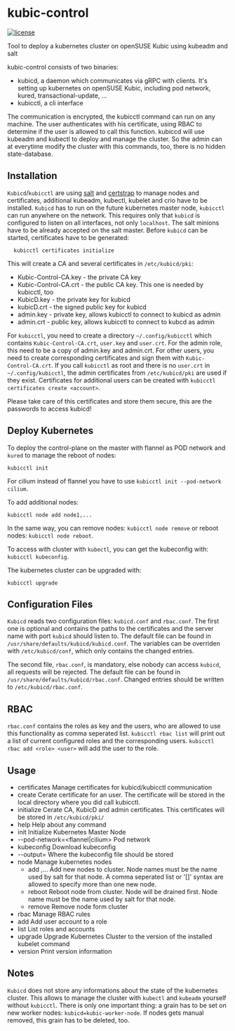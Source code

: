 # kubic-control
[![license](http://img.shields.io/badge/license-apache_2.0-blue.svg?style=flat)](https://raw.githubusercontent.com/thkukuk/kubic-control/master/LICENSE)

Tool to deploy a kubernetes cluster on openSUSE Kubic using kubeadm and salt

kubic-control consists of two binaries:
- kubicd, a daemon which communicates via gRPC with clients. It's setting up kubernetes on openSUSE Kubic, including pod network, kured, transactional-update, ...
- kubicctl, a cli interface

The communication is encrypted, the kubicctl command can run on any machine. The user authenticates with his certificate, using RBAC to determine if the user is allowed to call this function. kubiccd will use kubeadm and kubectl to deploy and manage the cluster. So the admin can at everytime modify the cluster with this commands, too, there is no hidden state-database.

## Installation

`Kubicd`/`kubicctl` are using [salt](https://www.saltstack.com/) and [certstrap](https://github.com/square/certstrap) to manage nodes and certificates, additional kubeadm, kubectl, kubelet and crio have to be installed.
`Kubicd` has to run on the future kubernetes master node, `kubicctl` can run anywhere on the network. This requires only that `kubicd` is configured to listen on all interfaces, not only `localhost`. The salt minions have to be already accepted on the salt master. Before `kubicd` can be started, certificates have to be generated:

```
  kubicctl certificates initialize
```

This will create a CA and several certificates in `/etc/kubicd/pki`:
- Kubic-Control-CA.key - the private CA key
- Kubic-Control-CA.crt - the public CA key. This one is needed by kubicctl, too
- KubicD.key - the private key for kubicd
- kubicD.crt - the signed public key for kubicd
- admin.key - private key, allows kubicctl to connect to kubicd as admin
- admin.crt - public key, allows kubicctl to connect to kubcd as admin

For `kubicctl`, you need to create a directory `~/.config/kubicctl` which
contains `Kubic-Control-CA.crt`, `user.key` and `user.crt`. For the admin
role, this need to be a copy of admin.key and admin.crt. For other users,
you need to create corresponding certificates and sign them with
`Kubic-Control-CA.crt`. If you call `kubicctl` as root and there is no
`user.crt` in `~/.config/kubicctl`, the admin certificates from
`/etc/kubicd/pki` are used if they exist.
Certificates for additional users can be created with `kubicctl certificates
create <account>`.

Please take care of this certificates and store them secure, this are the
passwords to access kubicd!

## Deploy Kubernetes

To deploy the control-plane on the master with flannel as POD network and
`kured` to manage the reboot of nodes:

```
kubicctl init
```

For cilium instead of flannel you have to use `kubicctl init --pod-network cilium`.

To add additional nodes:

```
kubicctl node add node1,...
```

In the same way, you can remove nodes: `kubicctl node remove` or reboot
nodes: `kubicctl node reboot`.

To access with cluster with `kubectl`, you can get the kubeconfig with:
`kubicctl kubeconfig`.

The kubernetes cluster can be upgraded with:

```
kubicctl upgrade
```

## Configuration Files

`Kubicd` reads two configuration files: `kubicd.conf` and `rbac.conf`. The
first one is optional and contains the paths to the certificates and the server
name with port `kubicd` should listen to. The default file can be found in
`/usr/share/defaults/kubicd/kubicd.conf`. The variables can be overriden with
`/etc/kubicd/conf`, which only contains the changed entries.

The second file, `rbac.conf`, is mandatory, else nobody can access `kubicd`,
all requests will be rejected. The default file can be found in
`/usr/share/defaults/kubicd/rbac.conf`. Changed entries should be written
to `/etc/kubicd/rbac.conf`.

## RBAC

`rbac.conf` contains the roles as key and the users, who are allowed to use
this functionality as comma seperated list. `kubicctl rbac list` will print
out a list of current configured roles and the corresponding users. `kubicctl
rbac add <role> <user>` will add the user to the role.

## Usage

*  certificates Manage certificates for kubicd/kubicctl communication
  * create <user>	Cerate certificate for an user. The certificate will be stored in the local directory where you did call kubicctl.
  * initialize		Cerate CA, KubicD and admin certificates. This certificates will be stored in `/etc/kubicd/pki/`
*  help         Help about any command
*  init         Initialize Kubernetes Master Node
  * --pod-network=<flannel|cilium>	Pod network
*  kubeconfig   Download kubeconfig
  * --output=<file>	Where the kubeconfig file should be stored	
* node          Manage kubernetes nodes
  * add <node>,...        Add new nodes to cluster. Node names must be the name used by salt for that node. A comma seperated list or '[]' syntax are allowed to specify more than one new node.
  * reboot <node>      Reboot node from cluster. Node will be drained first. Node name must be the name used by salt for that node.
  * remove      Remove node form cluster
*  rbac         Manage RBAC rules
  * add <role> <user>	Add user account to a role
  * list 	List roles and accounts
*  upgrade      Upgrade Kubernetes Cluster to the version of the installed kubelet command
*  version      Print version information


## Notes

`Kubicd` does not store any informations about the state of the kubernetes
cluster. This allows to manage the cluster with `kubectl` and `kubeadm`
yourself without `kubicctl`. There is only one important thing: a grain
has to be set on new worker nodes: `kubicd=kubic-worker-node`. If nodes
gets manual removed, this grain has to be deleted, too.
